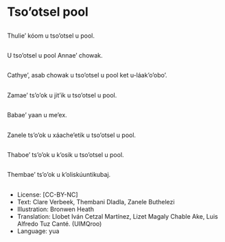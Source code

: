 # Tso’otsel pool

##
Thulie’ kóom u tso’otsel u pool.

##
U tso’otsel u pool Annae’ chowak.

##
Cathye’, asab chowak u tso’otsel u pool ket u-láak’o’obo’.

##
Zamae’ ts’o’ok u jit’ik u tso’otsel u pool.

##
Babae’ yaan u me’ex.

##
Zanele ts’o’ok u xáache’etik u tso’otsel u pool.

##
Thaboe’ ts’o’ok u k’osik u tso’otsel u pool.

##
Thembae’ ts’o’ok u k’oliskúuntikubaj.

##
* License: [CC-BY-NC]
* Text: Clare Verbeek, Thembani Dladla, Zanele Buthelezi
* Illustration: Bronwen Heath
* Translation: Llobet Iván Cetzal Martínez, Lizet Magaly Chable Ake, Luis Alfredo Tuz Canté. (UIMQroo)
* Language: yua
